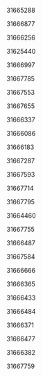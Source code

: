 31665288

31666877

31666256

31625440

31666997

31667785

31667553

31667655

31666337

31666086

31666183

31667287

31667593

31667714

31667795

31664460

31667755

31666487

31667584

31666666

31666365

31666433

31666484

31666371

31666477

31666382

31667759

